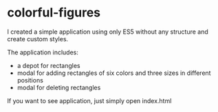# colorful-figures


I created a simple application using only ES5 without any structure and create custom styles.

The application includes:
- a depot for rectangles
- modal for adding rectangles of six colors and three sizes in different positions
- modal for deleting rectangles
 

If you want to see application, just simply open index.html
